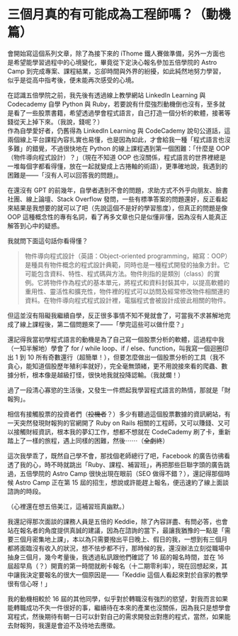# 三個月真的有可能成為工程師嗎？（動機篇）

會開始寫這個系列文章，除了為接下來的 iThome 鐵人賽做準備，另外一方面也是希望能學習過程中的心境變化，畢竟從下定決心報名參加五倍學院的 Astro Camp 到完成專案、課程結業，忘卻時間與外界的紛擾，如此純然地努力學習，似乎是從高中指考後，便未能再次感受的心境。  

在認識五倍學院之前，我先後有透過線上教學網站 LinkedIn Learning 與 Codecademy 自學 Python 與 Ruby，若要說有什麼強烈動機倒也沒有，至多就是看了一些股票書籍，希望透過學會程式語言，自己打造一個分析的軟體，接著等錢從天上掉下來。（我說，錢呢？）  
作為自學愛好者，仍舊得為 LinkedIn Learning 與 CodeCademy 說句公道話，這兩個線上平台課程內容扎實也易懂，也是因為如此，才會給我一種「程式語言也沒多難」的錯覺，不過很快地在 Python 的線上課程遇到第一個困難：「什麼是 OOP（物件導向程式設計）？」（現在不知道 OOP 也沒關係，程式語言的世界裡總是一堆每個字都看得懂，放在一起就變成上古捲軸的術語），更準確地說，我遇到的困難是——「沒有人可以回答我的問題」。  

在還沒有 GPT 的前幾年，自學者遇到不會的問題，求助方式不外乎向朋友、臉書社團、線上論壇、Stack Overflow 發問，一些有標準答案的問題還好，反正看起來結果是我想要的就可以了吧（先說這個不是好的學習態度），但真正的問題是像 OOP 這種概念性的專有名詞，看了再多文章也只是似懂非懂，因為沒有人能真正解答到心中的疑惑。

我就問下面這句話你看得懂？

> 物件導向程式設計（英語：Object-oriented programming，縮寫：OOP）是種具有物件概念的程式設計典範，同時也是一種程式開發的抽象方針。它可能包含資料、特性、程式碼與方法。物件則指的是類別（class）的實例。它將物件作為程式的基本單元，將程式和資料封裝其中，以提高軟體的重用性、靈活性和擴充性，物件裡的程式可以訪問及經常修改物件相關連的資料。在物件導向程式程式設計裡，電腦程式會被設計成彼此相關的物件。

但這並沒有阻礙我繼續自學，反正很多事情不知不覺就會了，可當我不求甚解地完成了線上課程後，第二個問題來了——「學完這些可以做什麼？」

還記得我當初學程式語言的動機是為了自己寫一個股票分析的軟體，這過程中我（一知半解地）學會了 for / while loop、if / else、function，叫我寫一個迴圈印出 1 到 10 所有奇數還行（超簡單！），但要怎麼做出一個股票分析的工具（我不貪心，能知道個股歷年殖利率就好），完全毫無頭緒，更不用說接來看的爬蟲、數據分析，根本像是越級打怪，很快地我就投降認輸。（我就爛！）

過了一段清心寡慾的生活後，又發生一件燃起我學習程式語言的熱情，那就是「財報狗」。  

相信有接觸股票的投資者們（~~投機者~~？）多少有聽過這個股票數據的資訊網站，有一天突然發現財報狗的官網開了 Ruby on Rails 相關的工程師，又可以賺錢、又可以接觸財經資訊，根本我的夢幻工作，想都不想就在 CodeCademy 刷了卡，重新踏上了一樣的旅程，遇上同樣的困難，然後⋯⋯（~~全劇終~~）

這次我學乖了，既然自己學不會，那找個老師總行了吧，Facebook 的廣告彷彿看透了我的心，時不時就跳出「Ruby、課程、補習班」，再把那些巨聯字頭的廣告跳過，五倍學院的 Astro Camp 很快出現在眼前（SEO 做得不錯？），還記得那個時候 Astro Camp 正在第 15 屆的招生，想說或許能趕上報名，便迅速約了線上面談諮詢的時段。

（心裡還在想五倍美江，這補習班真幽默。）

我還記得那次面談的課務人員是五倍的 Keddie，除了內容詳盡、有問必答，也會站在報名者的角度提供真誠的建議，因為在諮詢的當下，最讓我猶豫的一點是「需要三個月密集地上課」，本以為只需要撥出平日晚上、假日的我，一想到有三個月都將面臨沒有收入的狀況，想不怯步都不行，那時候的我，還沒辦法立刻從職場中抽身三個月，幾今考量後，我透過私訊跟他們確認了 16 屆的報名時間，並在 16 屆超早鳥（？）開賣的第一時間就刷卡報名（十二期零利率），現在回想起來，其中讓我決定要報名的很大一個原因是——「Keddie 這個人看起來對於自家的教學很有信心呀！」

我的動機相較於 16 屆的其他同學，似乎對於轉職沒有強烈的慾望，對我而言如果能轉職成功不失一件很好的事，繼續待在本來的產業也沒關係，因為我只是想學會寫程式，然後期待有朝一日可以針對自己的需求開發出對應的程式，當然，如果能去財報狗，我還是會迫不及待地去應徵。



